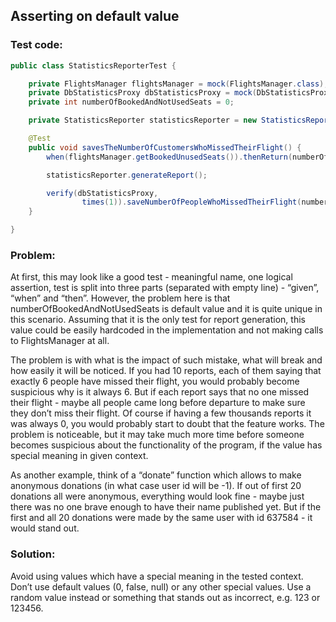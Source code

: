 ## Asserting on default value

### Test code:

```java
public class StatisticsReporterTest {

    private FlightsManager flightsManager = mock(FlightsManager.class);
    private DbStatisticsProxy dbStatisticsProxy = mock(DbStatisticsProxy.class);
    private int numberOfBookedAndNotUsedSeats = 0;

    private StatisticsReporter statisticsReporter = new StatisticsReporter(flightsManager, dbStatisticsProxy);

    @Test
    public void savesTheNumberOfCustomersWhoMissedTheirFlight() {
        when(flightsManager.getBookedUnusedSeats()).thenReturn(numberOfBookedAndNotUsedSeats);

        statisticsReporter.generateReport();

        verify(dbStatisticsProxy,
                times(1)).saveNumberOfPeopleWhoMissedTheirFlight(numberOfBookedAndNotUsedSeats);
    }

}
```


### Problem:

At first, this may look like a good test - meaningful name, one logical assertion, test is split into three parts (separated with empty line) - “given”, “when” and “then”. However, the problem here is that numberOfBookedAndNotUsedSeats is default value and it is quite unique in this scenario. Assuming that it is the only test for report generation, this value could be easily hardcoded in the implementation and not making calls to FlightsManager at all.

The problem is with what is the impact of such mistake, what will break and how easily it will be noticed. If you had 10 reports, each of them saying that exactly 6 people have missed their flight, you would probably become suspicious why is it always 6. But if each report says that no one missed their flight - maybe all people came long before departure to make sure they don’t miss their flight. Of course if having a few thousands reports it was always 0, you would probably start to doubt that the feature works. The problem is noticeable, but it may take much more time before someone becomes suspicious about the functionality of the program, if the value has special meaning in given context.

As another example, think of a “donate” function which allows to make anonymous donations (in what case user id will be -1). If out of first 20 donations all were anonymous, everything would look fine - maybe just there was no one brave enough to have their name published yet. But if the first and all 20 donations were made by the same user with id 637584 - it would stand out.


### Solution:

Avoid using values which have a special meaning in the tested context. Don’t use default values (0, false, null) or any other special values. Use a random value instead or something that stands out as incorrect, e.g. 123 or 123456.
